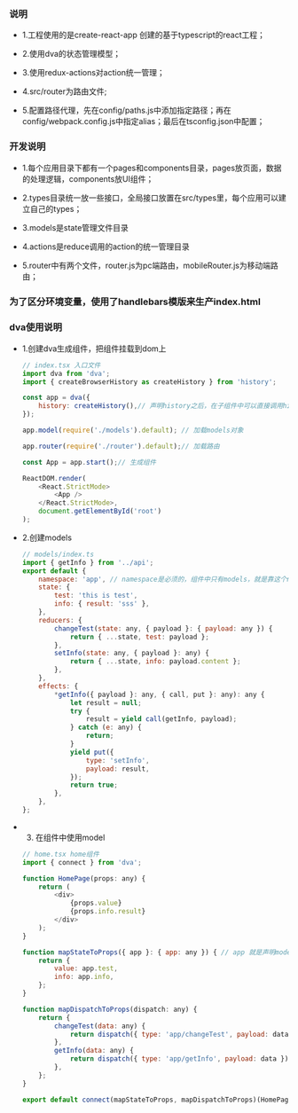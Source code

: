 ### 说明

- 1.工程使用的是create-react-app 创建的基于typescript的react工程；

- 2.使用dva的状态管理模型；

- 3.使用redux-actions对action统一管理；

- 4.src/router为路由文件;

- 5.配置路径代理，先在config/paths.js中添加指定路径；再在config/webpack.config.js中指定alias；最后在tsconfig.json中配置；

### 开发说明

- 1.每个应用目录下都有一个pages和components目录，pages放页面，数据的处理逻辑，components放UI组件；

- 2.types目录统一放一些接口，全局接口放置在src/types里，每个应用可以建立自己的types；

- 3.models是state管理文件目录

- 4.actions是reduce调用的action的统一管理目录

- 5.router中有两个文件，router.js为pc端路由，mobileRouter.js为移动端路由；

### 为了区分环境变量，使用了handlebars模版来生产index.html

### dva使用说明

- 1.创建dva生成组件，把组件挂载到dom上

    ```javascript
    // index.tsx 入口文件
    import dva from 'dva';
    import { createBrowserHistory as createHistory } from 'history';

    const app = dva({
        history: createHistory(),// 声明history之后，在子组件中可以直接调用history进行路由切换
    });

    app.model(require('./models').default); // 加载models对象

    app.router(require('./router').default);// 加载路由

    const App = app.start();// 生成组件

    ReactDOM.render(
        <React.StrictMode>
            <App />
        </React.StrictMode>,
        document.getElementById('root')
    );

- 2.创建models

    ```javascript
    // models/index.ts
    import { getInfo } from '../api';
    export default {
        namespace: 'app', // namespace是必须的，组件中只有models，就是靠这个namespace区分的
        state: {
            test: 'this is test',
            info: { result: 'sss' },
        },
        reducers: {
            changeTest(state: any, { payload }: { payload: any }) {
                return { ...state, test: payload };
            },
            setInfo(state: any, { payload }: any) {
                return { ...state, info: payload.content };
            },
        },
        effects: {
            *getInfo({ payload }: any, { call, put }: any): any {
                let result = null;
                try {
                    result = yield call(getInfo, payload);
                } catch (e: any) {
                    return;
                }
                yield put({
                    type: 'setInfo',
                    payload: result,
                });
                return true;
            },
        },
    };

- 3. 在组件中使用model

    ```javascript
    // home.tsx home组件
    import { connect } from 'dva';

    function HomePage(props: any) {
        return (
            <div>
                {props.value}
                {props.info.result}
            </div>
        );
    }

    function mapStateToProps({ app }: { app: any }) { // app 就是声明model时的namespace
        return {
            value: app.test,
            info: app.info,
        };
    }

    function mapDispatchToProps(dispatch: any) {
        return {
            changeTest(data: any) {
                return dispatch({ type: 'app/changeTest', payload: data }); // ‘app/changeTest’ 中的 app 是声明model时的namespace
            },
            getInfo(data: any) {
                return dispatch({ type: 'app/getInfo', payload: data });
            },
        };
    }

    export default connect(mapStateToProps, mapDispatchToProps)(HomePage);// 使用connect把state和dispatch放入组件的props中